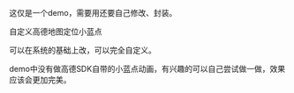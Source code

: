 这仅是一个demo，需要用还要自己修改、封装。

自定义高德地图定位小蓝点

可以在系统的基础上改，可以完全自定义。

demo中没有做高德SDK自带的小蓝点动画，有兴趣的可以自己尝试做一做，效果应该会更加完美。


